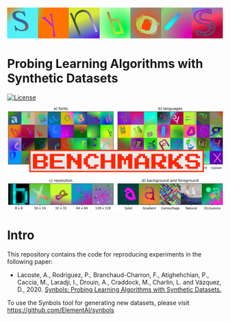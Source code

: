 ![#Synbols](https://github.com/ElementAI/synbols/raw/master/title.png)
# Probing Learning Algorithms with Synthetic Datasets

[![License](https://img.shields.io/badge/License-Apache%202.0-blue.svg)](https://opensource.org/licenses/Apache-2.0)

![Synbols](https://github.com/ElementAI/synbols-benchmarks/raw/master/cover.png)

# Intro

This repository contains the code for reproducing experiments in the following paper:

* Lacoste, A., Rodríguez, P., Branchaud-Charron, F., Atighehchian, P., Caccia, M., Laradji, I., Drouin, A., Craddock, M., Charlin, L. and Vázquez, D., 2020. [Synbols: Probing Learning Algorithms with Synthetic Datasets.](https://arxiv.org/abs/2009.06415)

To use the Synbols tool for generating new datasets, please visit https://github.com/ElementAI/synbols
